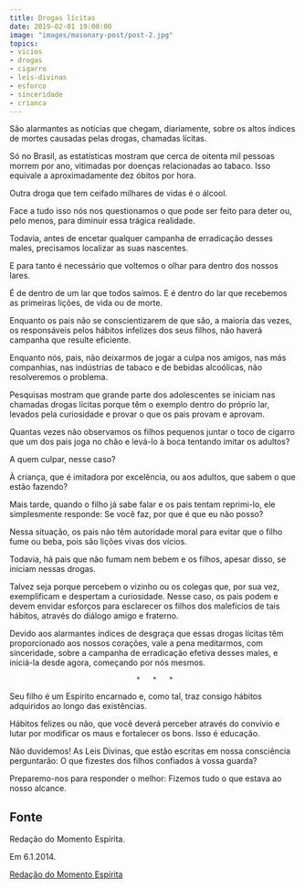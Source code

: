 ```yaml
---
title: Drogas lícitas
date: 2019-02-01 19:00:00
image: "images/masonary-post/post-2.jpg"
topics: 
- vicios
- drogas
- cigarro
- leis-divinas
- esforco
- sinceridade
- crianca
---
```


São alarmantes as notícias que chegam, diariamente, sobre os altos índices de
mortes causadas pelas drogas, chamadas lícitas.

Só no Brasil, as estatísticas mostram que cerca de oitenta mil pessoas morrem
por ano, vitimadas por doenças relacionadas ao tabaco. Isso equivale a
aproximadamente dez óbitos por hora.

Outra droga que tem ceifado milhares de vidas é o álcool.

Face a tudo isso nós nos questionamos o que pode ser feito para deter ou, pelo
menos, para diminuir essa trágica realidade.

Todavia, antes de encetar qualquer campanha de erradicação desses males,
precisamos localizar as suas nascentes.

E para tanto é necessário que voltemos o olhar para dentro dos nossos lares.

É de dentro de um lar que todos saímos. E é dentro do lar que recebemos as
primeiras lições, de vida ou de morte.

Enquanto os pais não se conscientizarem de que são, a maioria das vezes, os
responsáveis pelos hábitos infelizes dos seus filhos, não haverá campanha que
resulte eficiente.

Enquanto nós, pais, não deixarmos de jogar a culpa nos amigos, nas más
companhias, nas indústrias de tabaco e de bebidas alcoólicas, não resolveremos
o problema.

Pesquisas mostram que grande parte dos adolescentes se iniciam nas chamadas
drogas lícitas porque têm o exemplo dentro do próprio lar, levados pela
curiosidade e provar o que os pais provam e aprovam.

Quantas vezes não observamos os filhos pequenos juntar o toco de cigarro que um
dos pais joga no chão e levá-lo à boca tentando imitar os adultos?

A quem culpar, nesse caso?

À criança, que é imitadora por excelência, ou aos adultos, que sabem o que
estão fazendo?

Mais tarde, quando o filho já sabe falar e os pais tentam reprimi-lo, ele
simplesmente responde: Se você faz, por que é que eu não posso?

Nessa situação, os pais não têm autoridade moral para evitar que o filho fume
ou beba, pois são lições vivas dos vícios.

Todavia, há pais que não fumam nem bebem e os filhos, apesar disso, se iniciam
nessas drogas.

Talvez seja porque percebem o vizinho ou os colegas que, por sua vez,
exemplificam e despertam a curiosidade. Nesse caso, os pais podem e devem
envidar esforços para esclarecer os filhos dos malefícios de tais hábitos,
através do diálogo amigo e fraterno.

Devido aos alarmantes índices de desgraça que essas drogas lícitas têm
proporcionado aos nossos corações, vale a pena meditarmos, com sinceridade,
sobre a campanha de erradicação efetiva desses males, e iniciá-la desde agora,
começando por nós mesmos.

                                   *   *   *

Seu filho é um Espírito encarnado e, como tal, traz consigo hábitos adquiridos
ao longo das existências.

Hábitos felizes ou não, que você deverá perceber através do convívio e lutar
por modificar os maus e fortalecer os bons. Isso é educação.

Não duvidemos! As Leis Divinas, que estão escritas em nossa consciência
perguntarão: O que fizestes dos filhos confiados à vossa guarda?

Preparemo-nos para responder o melhor: Fizemos tudo o que estava ao nosso
alcance.

## Fonte
Redação do Momento Espírita.

Em 6.1.2014.

[Redação do Momento Espírita](http://momento.com.br/pt/ler_texto.php?id=1801)
